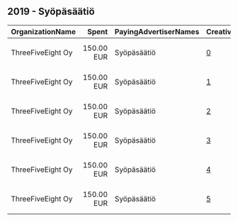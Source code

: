## 2019 - Syöpäsäätiö 
|OrganizationName|Spent|PayingAdvertiserNames|CreativeUrls|Impressions|Genders|AgeBrackets|CountryCodes|BillingAddresses|CandidateBallotInformation|
|:---|---:|:---|:---|---:|:---|:---|:---|:---|:---|
|ThreeFiveEight Oy|150.00 EUR|Syöpäsäätiö|[0](https://www.snap.com/political-ads/asset/fac2eba7b05678de3110081b65dcd874da7721005fbd0f1217b9b0e58dda3461?mediaType=mp4)|97,280|||finland|"Pursimiehenkatu 26 c, 8th floor,Helsinki,00150,FI"||
|ThreeFiveEight Oy|150.00 EUR|Syöpäsäätiö|[1](https://www.snap.com/political-ads/asset/9276a99ca6e98d3c4f796bd02ae60fb0a3dd14ac84b559314b9facc852528cea?mediaType=mp4)|105,224||18-|finland|"Pursimiehenkatu 26 c, 8th floor,Helsinki,00150,FI"||
|ThreeFiveEight Oy|150.00 EUR|Syöpäsäätiö|[2](https://www.snap.com/political-ads/asset/9276a99ca6e98d3c4f796bd02ae60fb0a3dd14ac84b559314b9facc852528cea?mediaType=mp4)|92,391|||finland|"Pursimiehenkatu 26 c, 8th floor,Helsinki,00150,FI"||
|ThreeFiveEight Oy|150.00 EUR|Syöpäsäätiö|[3](https://www.snap.com/political-ads/asset/81c62246572332cb92f0c1f743170fbf65c7f6f348b320d8d8ea1bccac0662ad?mediaType=mp4)|94,884|||finland|"Pursimiehenkatu 26 c, 8th floor,Helsinki,00150,FI"||
|ThreeFiveEight Oy|150.00 EUR|Syöpäsäätiö|[4](https://www.snap.com/political-ads/asset/fac2eba7b05678de3110081b65dcd874da7721005fbd0f1217b9b0e58dda3461?mediaType=mp4)|102,910||18-|finland|"Pursimiehenkatu 26 c, 8th floor,Helsinki,00150,FI"||
|ThreeFiveEight Oy|150.00 EUR|Syöpäsäätiö|[5](https://www.snap.com/political-ads/asset/81c62246572332cb92f0c1f743170fbf65c7f6f348b320d8d8ea1bccac0662ad?mediaType=mp4)|102,486||18-|finland|"Pursimiehenkatu 26 c, 8th floor,Helsinki,00150,FI"||
